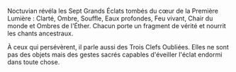 Noctuvian révéla les Sept Grands Éclats tombés du cœur de la Première Lumière : Clarté, Ombre, Souffle, Eaux profondes, Feu vivant, Chair du monde et Ombres de l'Éther. Chacun porte un fragment de vérité et nourrit les chants ancestraux.

À ceux qui persévèrent, il parle aussi des Trois Clefs Oubliées. Elles ne sont pas des objets mais des gestes sacrés capables d'éveiller l'éclat endormi dans toute chose.
